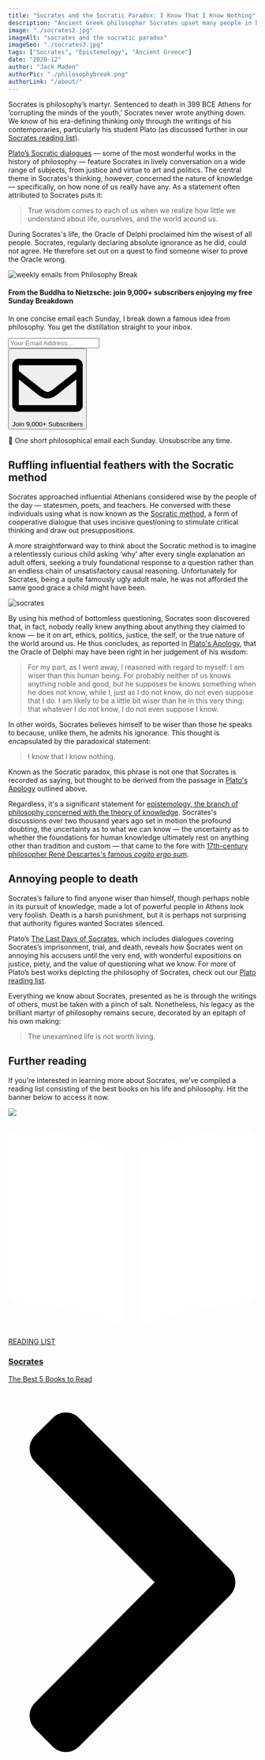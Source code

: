 ```yaml
---
title: "Socrates and the Socratic Paradox: I Know That I Know Nothing"
description: "Ancient Greek philosopher Socrates upset many people in his day by questioning their knowledge. This brief introduction to his thinking outlines how asking ‘why’ led to his death."
image: "./socrates2.jpg"
imageAlt: "socrates and the socratic paradox"
imageSeo: "./socrates3.jpg"
tags: ["Socrates", "Epistemology", "Ancient Greece"]
date: "2020-12"
author: "Jack Maden"
authorPic: "./philosophybreak.png"
authorLink: "/about/"
---
```


<span class="big-letter">S</span>ocrates is philosophy’s martyr. Sentenced to death in 399 BCE Athens for ‘corrupting the minds of the youth,’ Socrates never wrote anything down. We know of his era-defining thinking only through the writings of his contemporaries, particularly his student Plato (as discussed further in our [Socrates reading list](/reading-lists/socrates)). ⁣

[Plato’s Socratic dialogues](/reading-lists/plato/) — some of the most wonderful works in the history of philosophy — feature Socrates in lively conversation on a wide range of subjects, from justice and virtue to art and politics. The central theme in Socrates's thinking, however, concerned the nature of knowledge — specifically, on how none of us really have any. As a statement often attributed to Socrates puts it:

>True wisdom comes to each of us when we realize how little we understand about life, ourselves, and the world around us.⁣

During Socrates's life, the Oracle of Delphi proclaimed him the wisest of all people. Socrates, regularly declaring absolute ignorance as he did, could not agree. He therefore set out on a quest to find someone wiser to prove the Oracle wrong.

<!--big subscribe-->
<div class="course-promo darkradial-background subscribe text-center">
    <img src="/static/6313d50bc32799a6c869239128784c7b/e7f7a/weekly-break.webp" alt="weekly emails from Philosophy Break">
    <h4>From the Buddha to Nietzsche: join 9,000+ subscribers enjoying my free Sunday Breakdown</h4>
    <p class="small-grey-font no-mar-bottom">In one concise email each Sunday, I break down a famous idea from philosophy. You get the distillation straight to your inbox.</p>
    <div class="small-pad-top">
        <form action="https://app.convertkit.com/forms/5812400/subscriptions" method="post" data-sv-form="5812400" data-uid="be0e52d3c0" data-format="inline" data-version="6" data-options="{&quot;settings&quot;:{&quot;after_subscribe&quot;:{&quot;action&quot;:&quot;message&quot;,&quot;success_message&quot;:&quot;Thank you, philosopher! Your welcome email will land in your inbox shortly.&quot;,&quot;redirect_url&quot;:&quot;https://philosophybreak.com/thank-you/&quot;},&quot;analytics&quot;:{&quot;google&quot;:null,&quot;fathom&quot;:null,&quot;facebook&quot;:null,&quot;segment&quot;:null,&quot;pinterest&quot;:null,&quot;sparkloop&quot;:null,&quot;googletagmanager&quot;:null},&quot;modal&quot;:{&quot;trigger&quot;:&quot;timer&quot;,&quot;scroll_percentage&quot;:null,&quot;timer&quot;:5,&quot;devices&quot;:&quot;all&quot;,&quot;show_once_every&quot;:15},&quot;powered_by&quot;:{&quot;show&quot;:false,&quot;url&quot;:&quot;https://convertkit.com/features/forms?utm_campaign=poweredby&amp;utm_content=form&amp;utm_medium=referral&amp;utm_source=dynamic&quot;},&quot;recaptcha&quot;:{&quot;enabled&quot;:false},&quot;return_visitor&quot;:{&quot;action&quot;:&quot;show&quot;,&quot;custom_content&quot;:&quot;&quot;},&quot;slide_in&quot;:{&quot;display_in&quot;:&quot;bottom_right&quot;,&quot;trigger&quot;:&quot;timer&quot;,&quot;scroll_percentage&quot;:null,&quot;timer&quot;:5,&quot;devices&quot;:&quot;all&quot;,&quot;show_once_every&quot;:15},&quot;sticky_bar&quot;:{&quot;display_in&quot;:&quot;top&quot;,&quot;trigger&quot;:&quot;timer&quot;,&quot;scroll_percentage&quot;:null,&quot;timer&quot;:5,&quot;devices&quot;:&quot;all&quot;,&quot;show_once_every&quot;:15}},&quot;version&quot;:&quot;6&quot;}" min-width="400 500 600 700 800">
        <div data-style="clean"><ul data-element="errors" data-group="alert"></ul><div data-element="fields" data-stacked="false">
            <div>
                <input name="email_address" aria-label="Your Email Address..." placeholder="Your Email Address..." required type="email" />
            </div>
            <button class="button primary" type="submit" data-element="submit"><div><div></div><div></div><div></div></div><span><svg xmlns="http://www.w3.org/2000/svg" viewBox="0 0 512 512"><path d="M464 64H48C21.49 64 0 85.49 0 112v288c0 26.51 21.49 48 48 48h416c26.51 0 48-21.49 48-48V112c0-26.51-21.49-48-48-48zm0 48v40.805c-22.422 18.259-58.168 46.651-134.587 106.49-16.841 13.247-50.201 45.072-73.413 44.701-23.208.375-56.579-31.459-73.413-44.701C106.18 199.465 70.425 171.067 48 152.805V112h416zM48 400V214.398c22.914 18.251 55.409 43.862 104.938 82.646 21.857 17.205 60.134 55.186 103.062 54.955 42.717.231 80.509-37.199 103.053-54.947 49.528-38.783 82.032-64.401 104.947-82.653V400H48z"/></svg>Join 9,000+ Subscribers</span></button>
            </div>
            </div>
        </form>
        <p class="tiny-mar-top no-mar-bottom review-font">💭 One short philosophical email each Sunday. Unsubscribe any time.</p>
    </div>
</div>

## Ruffling influential feathers with the Socratic method

<span class="big-letter">S</span>ocrates approached influential Athenians considered wise by the people of the day — statesmen, poets, and teachers. He conversed with these individuals using what is now known as the [Socratic method](/articles/socratic-method-what-is-it-how-can-you-use-it/), a form of cooperative dialogue that uses incisive questioning to stimulate critical thinking and draw out presuppositions. 

A more straightforward way to think about the Socratic method is to imagine a relentlessly curious child asking ‘why’ after every single explanation an adult offers, seeking a truly foundational response to a question rather than an endless chain of unsatisfactory causal reasoning. Unfortunately for Socrates, being a quite famously ugly adult male, he was not afforded the same good grace a child might have been.

![socrates](./socrates.jpg "Imagine this man endlessly berating every claim you make.")

By using his method of bottomless questioning, Socrates soon discovered that, in fact, nobody really knew anything about anything they claimed to know — be it on art, ethics, politics, justice, the self, or the true nature of the world around us. He thus concludes, as reported in <a target="_blank" rel="noopener noreferrer sponsored" href="http://www.amazon.com/gp/product/0140449280/ref=as_li_tl?ie=UTF8&camp=1789&creative=9325&creativeASIN=0140449280&linkCode=as2&tag=philosophybre-20&linkId=816a23479cf93ae4636655c4aa3e6863">Plato's Apology</a>, that the Oracle of Delphi may have been right in her judgement of his wisdom:⁣

>For my part, as I went away, I reasoned with regard to myself: I am wiser than this human being. For probably neither of us knows anything noble and good, but he supposes he knows something when he does not know, while I, just as I do not know, do not even suppose that I do. I am likely to be a little bit wiser than he in this very thing: that whatever I do not know, I do not even suppose I know.⁣

In other words, Socrates believes himself to be wiser than those he speaks to because, unlike them, he admits his ignorance. This thought is encapsulated by the paradoxical statement:

>I know that I know nothing.⁣

Known as the Socratic paradox, this phrase is not one that Socrates is recorded as saying, but thought to be derived from the passage in <a target="_blank" rel="noopener noreferrer sponsored" href="http://www.amazon.com/gp/product/0140449280/ref=as_li_tl?ie=UTF8&camp=1789&creative=9325&creativeASIN=0140449280&linkCode=as2&tag=philosophybre-20&linkId=816a23479cf93ae4636655c4aa3e6863">Plato's Apology</a> outlined above. 

Regardless, it's a significant statement for [epistemology, the branch of philosophy concerned with the theory of knowledge](/reading-lists/epistemology/). Socrates's discussions over two thousand years ago set in motion the profound doubting, the uncertainty as to what we can know — the uncertainty as to whether the foundations for human knowledge ultimately rest on anything other than tradition and custom — that came to the fore with [17th-century philosopher René Descartes's famous _cogito ergo sum_](/articles/i-think-therefore-i-am-descartes-cogito-ergo-sum-explained). 

## Annoying people to death

<span class="big-letter">S</span>ocrates’s failure to find anyone wiser than himself, though perhaps noble in its pursuit of knowledge, made a lot of powerful people in Athens look very foolish. Death is a harsh punishment, but it is perhaps not surprising that authority figures wanted Socrates silenced.

Plato’s <a target="_blank" rel="noopener noreferrer sponsored" href="http://www.amazon.com/gp/product/0140449280/ref=as_li_tl?ie=UTF8&camp=1789&creative=9325&creativeASIN=0140449280&linkCode=as2&tag=philosophybre-20&linkId=816a23479cf93ae4636655c4aa3e6863">The Last Days of Socrates</a>, which includes dialogues covering Socrates’s imprisonment, trial, and death, reveals how Socrates went on annoying his accusers until the very end, with wonderful expositions on justice, piety, and the value of questioning what we know. For more of Plato’s best works depicting the philosophy of Socrates, check out our [Plato reading list](/reading-lists/plato/). 

Everything we know about Socrates, presented as he is through the writings of others, must be taken with a pinch of salt. Nonetheless, his legacy as the brilliant martyr of philosophy remains secure, decorated by an epitaph of his own making: 

>The unexamined life is not worth living. ⁣

## Further reading

<span class="big-letter">I</span>f you’re interested in learning more about Socrates, we’ve compiled a reading list consisting of the best books on his life and philosophy. Hit the banner below to access it now. 

<a class="reading-list cta" href="/reading-lists/socrates/">
    <img class="title-img" src="./socrates.jpeg"/>
    <div class="darkener"></div>
    <div class="reading-list-title">
        <span class="tag time"><svg xmlns="http://www.w3.org/2000/svg" viewBox="0 0 576 512"><path fill="#fff" d="M542.22 32.05c-54.8 3.11-163.72 14.43-230.96 55.59-4.64 2.84-7.27 7.89-7.27 13.17v363.87c0 11.55 12.63 18.85 23.28 13.49 69.18-34.82 169.23-44.32 218.7-46.92 16.89-.89 30.02-14.43 30.02-30.66V62.75c.01-17.71-15.35-31.74-33.77-30.7zM264.73 87.64C197.5 46.48 88.58 35.17 33.78 32.05 15.36 31.01 0 45.04 0 62.75V400.6c0 16.24 13.13 29.78 30.02 30.66 49.49 2.6 149.59 12.11 218.77 46.95 10.62 5.35 23.21-1.94 23.21-13.46V100.63c0-5.29-2.62-10.14-7.27-12.99z"/></svg>READING LIST</span>
        <div class="separator reading-list banner"></div>
        <h3>Socrates</h3>
        <p style="margin: 0;">The Best 5 Books to Read</p>
    </div>    
    <svg class="cta swing" xmlns="http://www.w3.org/2000/svg" viewBox="0 0 320 512"><path d="M285.476 272.971L91.132 467.314c-9.373 9.373-24.569 9.373-33.941 0l-22.667-22.667c-9.357-9.357-9.375-24.522-.04-33.901L188.505 256 34.484 101.255c-9.335-9.379-9.317-24.544.04-33.901l22.667-22.667c9.373-9.373 24.569-9.373 33.941 0L285.475 239.03c9.373 9.372 9.373 24.568.001 33.941z"/></svg>
</a>